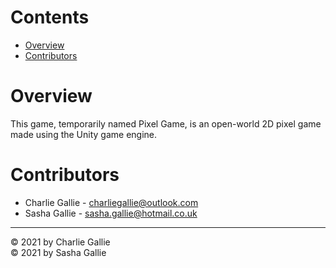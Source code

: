 # Contents
* [Overview](#Overview)
* [Contributors](#Contributors)

# Overview
This game, temporarily named Pixel Game, is an open-world 2D pixel game made using the Unity game engine.

# Contributors
* Charlie Gallie - <charliegallie@outlook.com>
* Sasha Gallie - <sasha.gallie@hotmail.co.uk>

---
© 2021 by Charlie Gallie
<br/>
© 2021 by Sasha Gallie
